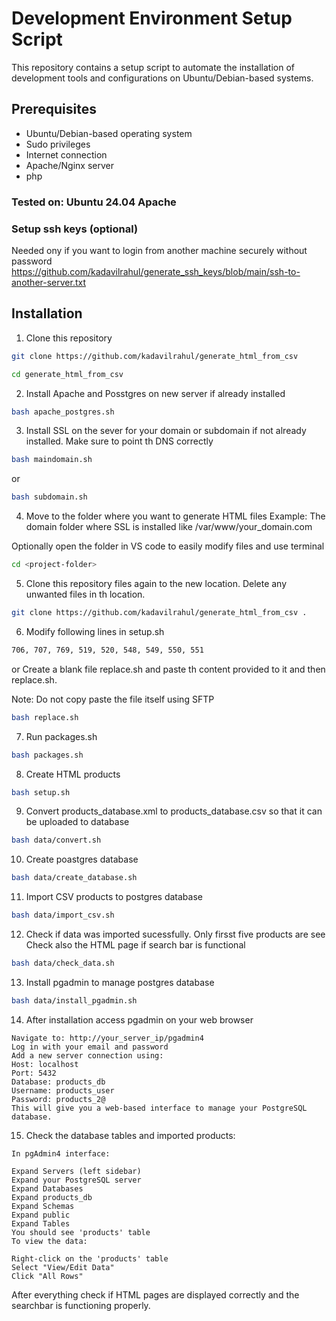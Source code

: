 # Development Environment Setup Script

This repository contains a setup script to automate the installation of development tools and configurations on Ubuntu/Debian-based systems.

## Prerequisites

- Ubuntu/Debian-based operating system
- Sudo privileges
- Internet connection
- Apache/Nginx server
- php

### Tested on: Ubuntu 24.04 Apache

### Setup ssh keys (optional)
Needed ony if you want to login from another machine securely without password 
https://github.com/kadavilrahul/generate_ssh_keys/blob/main/ssh-to-another-server.txt

## Installation

1. Clone this repository

```bash
git clone https://github.com/kadavilrahul/generate_html_from_csv
```
```bash
cd generate_html_from_csv
```

2. Install Apache and Posstgres on new server if already installed

```bash
bash apache_postgres.sh
```
3. Install SSL on the sever for your domain or subdomain if not already installed.
   Make sure to point th DNS correctly

```bash
bash maindomain.sh
```
or

```bash
bash subdomain.sh
```

4. Move to the folder where you want to generate HTML files
Example: The domain folder where SSL is installed like /var/www/your_domain.com

Optionally open the folder in VS code to easily modify files and use terminal

```bash
cd <project-folder>
```

5. Clone this repository files again to the new location. Delete any unwanted files in th location.

```bash
git clone https://github.com/kadavilrahul/generate_html_from_csv .
```

6. Modify following lines in setup.sh
```bash 
706, 707, 769, 519, 520, 548, 549, 550, 551
```
or
Create a blank file replace.sh and paste th content provided to it and then replace.sh.

Note: Do not copy paste the file itself using SFTP
```bash 
bash replace.sh
```

7. Run packages.sh

```bash 
bash packages.sh
```
8. Create HTML products

```bash
bash setup.sh
```
9. Convert products_database.xml to products_database.csv so that it can be uploaded to database

```bash
bash data/convert.sh
```

10. Create poastgres database

```bash
bash data/create_database.sh
```

11. Import CSV products to postgres database

```bash
bash data/import_csv.sh
```

12. Check if data was imported sucessfully. Only firsst five products are see
    Check also the HTML page if search bar is functional

```bash
bash data/check_data.sh
```

13. Install pgadmin to manage postgres database

```bash
bash data/install_pgadmin.sh
```

14. After installation access pgadmin on your web browser
```
Navigate to: http://your_server_ip/pgadmin4
Log in with your email and password
Add a new server connection using:
Host: localhost
Port: 5432
Database: products_db
Username: products_user
Password: products_2@
This will give you a web-based interface to manage your PostgreSQL database.
```

15. Check the database tables and imported products:
```
In pgAdmin4 interface:

Expand Servers (left sidebar)
Expand your PostgreSQL server
Expand Databases
Expand products_db
Expand Schemas
Expand public
Expand Tables
You should see 'products' table
To view the data:

Right-click on the 'products' table
Select "View/Edit Data"
Click "All Rows"
```

After everything check if HTML pages are displayed correctly and the searchbar is functioning properly.
